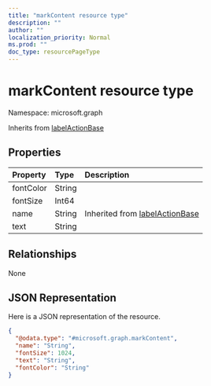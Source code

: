 ```yaml
---
title: "markContent resource type"
description: ""
author: ""
localization_priority: Normal
ms.prod: ""
doc_type: resourcePageType
---
```


# markContent resource type


Namespace: microsoft.graph




Inherits from [labelActionBase](../resources/labelactionbase.md)

## Properties
|Property|Type|Description|
|:---|:---|:---|
|fontColor|String||
|fontSize|Int64||
|name|String| Inherited from [labelActionBase](../resources/labelactionbase.md)|
|text|String||

## Relationships
None

## JSON Representation
Here is a JSON representation of the resource.
<!-- {
  "blockType": "resource",
  "@odata.type": "microsoft.graph.markContent"
}
-->
``` json
{
  "@odata.type": "#microsoft.graph.markContent",
  "name": "String",
  "fontSize": 1024,
  "text": "String",
  "fontColor": "String"
}
```

